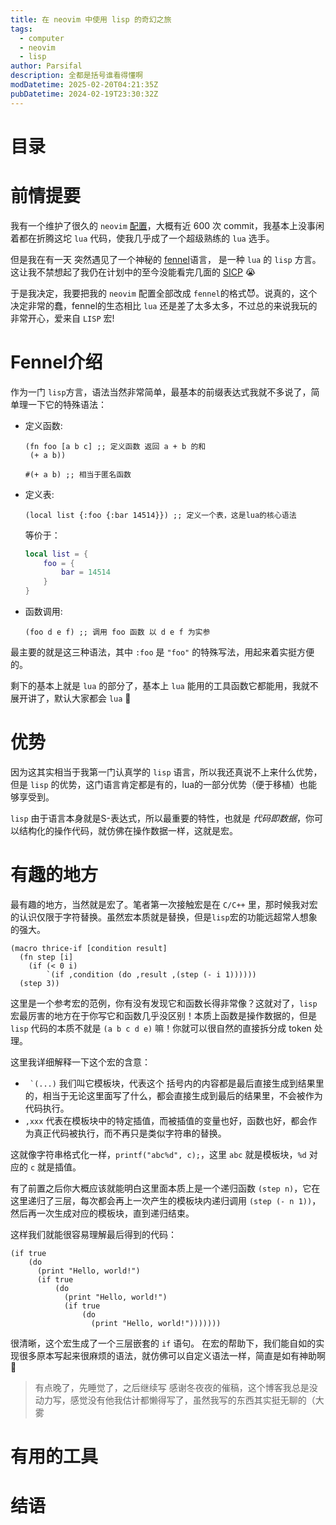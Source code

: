 ```yaml
---
title: 在 neovim 中使用 lisp 的奇幻之旅
tags:
  - computer
  - neovim
  - lisp
author: Parsifal
description: 全都是括号谁看得懂啊
modDatetime: 2025-02-20T04:21:35Z
pubDatetime: 2024-02-19T23:30:32Z
---
```


# 目录

# 前情提要

我有一个维护了很久的 `neovim` [配置](https://github.com/parsifa1/nvim)，大概有近 600 次 commit，我基本上没事闲着都在折腾这坨 `lua` 代码，使我几乎成了一个超级熟练的 `lua` 选手。

但是我在有一天 突然遇见了一个神秘的 [fennel](ttps://fennel-lang.org)语言， 是一种 `lua` 的 `lisp` 方言。
这让我不禁想起了我仍在计划中的至今没能看完几面的 [SICP](https://zh.wikipedia.org/zh-hans/%E8%AE%A1%E7%AE%97%E6%9C%BA%E7%A8%8B%E5%BA%8F%E7%9A%84%E6%9E%84%E9%80%A0%E5%92%8C%E8%A7%A3%E9%87%8A) 😭

于是我决定，我要把我的 `neovim` 配置全部改成 `fennel`的格式😈。说真的，这个决定非常的蠢，fennel的生态相比 `lua` 还是差了太多太多，不过总的来说我玩的非常开心，爱来自 `LISP` 宏!

# Fennel介绍

作为一门 `lisp`方言，语法当然非常简单，最基本的前缀表达式我就不多说了，简单理一下它的特殊语法：

- 定义函数:

  ```fennel
  (fn foo [a b c] ;; 定义函数 返回 a + b 的和
   (+ a b))

  #(+ a b) ;; 相当于匿名函数
  ```

- 定义表:

  ```fennel
  (local list {:foo {:bar 14514}}) ;; 定义一个表，这是lua的核心语法
  ```

  等价于：

  ```lua
  local list = {
      foo = {
          bar = 14514
      }
  }
  ```

- 函数调用:

  ```fennel
  (foo d e f) ;; 调用 foo 函数 以 d e f 为实参
  ```

最主要的就是这三种语法，其中 `:foo` 是 `"foo"` 的特殊写法，用起来着实挺方便的。

剩下的基本上就是 `lua` 的部分了，基本上 `lua` 能用的工具函数它都能用，我就不展开讲了，默认大家都会 `lua` 😤

# 优势

因为这其实相当于我第一门认真学的 `lisp` 语言，所以我还真说不上来什么优势，但是 `lisp` 的优势，这门语言肯定都是有的，lua的一部分优势（便于移植）也能够享受到。

`lisp` 由于语言本身就是S-表达式，所以最重要的特性，也就是 _代码即数据_，你可以结构化的操作代码，就仿佛在操作数据一样，这就是宏。

# 有趣的地方

最有趣的地方，当然就是宏了。笔者第一次接触宏是在 `C/C++` 里，那时候我对宏的认识仅限于字符替换。虽然宏本质就是替换，但是`lisp`宏的功能远超常人想象的强大。

```fennel
(macro thrice-if [condition result]
  (fn step [i]
    (if (< 0 i)
        `(if ,condition (do ,result ,(step (- i 1))))))
  (step 3))
```

这里是一个参考宏的范例，你有没有发现它和函数长得非常像？这就对了，`lisp` 宏最厉害的地方在于你写它和函数几乎没区别！本质上函数是操作数据的，但是 `lisp` 代码的本质不就是 `(a b c d e)` 嘛！你就可以很自然的直接拆分成 token 处理。

这里我详细解释一下这个宏的含意：

- `` `(...)`` 我们叫它模板块，代表这个 括号内的内容都是最后直接生成到结果里的，相当于无论这里面写了什么，都会直接生成到最后的结果里，不会被作为代码执行。
- `,xxx` 代表在模板块中的特定插值，而被插值的变量也好，函数也好，都会作为真正代码被执行，而不再只是类似字符串的替换。

这就像字符串格式化一样，`printf("abc%d", c);`，这里 `abc` 就是模板块，`%d` 对应的 `c` 就是插值。

有了前置之后你大概应该就能明白这里面本质上是一个递归函数 `(step n)`，它在这里递归了三层，每次都会再上一次产生的模板块内递归调用 `(step (- n 1))`，然后再一次生成对应的模板块，直到递归结束。

这样我们就能很容易理解最后得到的代码：

```fennel
(if true
    (do
      (print "Hello, world!")
      (if true
          (do
            (print "Hello, world!")
            (if true
                (do
                  (print "Hello, world!")))))))
```

很清晰，这个宏生成了一个三层嵌套的 `if` 语句。
在宏的帮助下，我们能自如的实现很多原本写起来很麻烦的语法，就仿佛可以自定义语法一样，简直是如有神助啊🥰

> 有点晚了，先睡觉了，之后继续写
> 感谢冬夜夜的催稿，这个博客我总是没动力写，感觉没有他我估计都懒得写了，虽然我写的东西其实挺无聊的（大雾

# 有用的工具

>

# 结语
